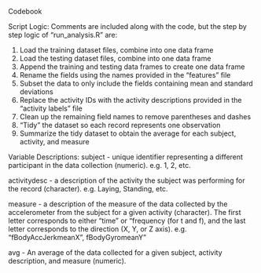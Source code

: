 Codebook

Script Logic:
Comments are included along with the code, but the step by step logic of “run_analysis.R” are:
1. Load the training dataset files, combine into one data frame
2. Load the testing dataset files, combine into one data frame
3. Append the training and testing data frames to create one data frame
4. Rename the fields using the names provided in the “features” file
5. Subset the data to only include the fields containing mean and standard deviations
6. Replace the activity IDs with the activity descriptions provided in the “activity labels” file
7. Clean up the remaining field names to remove parentheses and dashes
8. “Tidy” the dataset so each record represents one observation
9. Summarize the tidy dataset to obtain the average for each subject, activity, and measure

Variable Descriptions:
subject - unique identifier representing a different participant in the data collection (numeric). e.g. 1, 2, etc.

activitydesc - a description of the activity the subject was performing for the record (character). e.g. Laying, Standing, etc.

measure - a description of the measure of the data collected by the accelerometer from the subject for a given activity (character). 
The first letter corresponds to either “time” or “frequency (for t and f), and the last letter corresponds to the direction 
(X, Y, or Z axis). e.g. “fBodyAccJerkmeanX”, fBodyGyromeanY” 

avg - An average of the data collected for a given subject, activity description, and measure (numeric).
